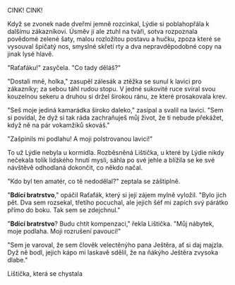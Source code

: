 

CINK! CINK!

Když se zvonek nade dveřmi jemně rozcinkal, Lýdie si poblahopřála k dalšímu zákazníkovi. Úsměv jí ale ztuhl na tváři, sotva rozpoznala povědomé zelené šaty, malou rozložitou postavu a hučku, zpoza které se vysouval špičatý nos, smyslné skřetí rty a dva nepravděpodobné copy na jinak lysé hlavě.

"Raťafáku!" zasyčela. "Co tady děláš?"

"Dostali mně, holka," zasupěl zálesák a ztěžka se sunul k lavici pro zákazníky; za sebou táhl rudou stopu. V jedné sukovité ruce svíral svou kouzelnou sekeru a druhou si držel širokou ránu, ze které prosakovala krev.

"Seš moje jediná kamarádka široko daleko," zasípal a svalil na lavici. "Sem si povídal, že dyž si tak ráda zachraňuješ můj život, že ti nebude překážet, když ně na pár vokamžiků skováš."

"Zašpinils mi podlahu! A moji polstrovanou lavici!"

To už Lýdie nebyla u kormidla. Rozběsněná Lištička, u které by Lýdie nikdy nečekala tolik lidského hnutí mysli, sáhla po své jehle a blížila se ke své návštěvě odhodlaná dokončit, co někdo načal.

"Kdo byl ten amatér, co tě nedodělal?" zeptala se záštiplně.

"**Bdící bratrstvo**," opáčil Raťafák, který si její zájem mylně vyložil. "Bylo jich pět. Dva sem rozsekal, třetího pocuchal, ale jejich šéf mi zapích svý párátko přímo do boku. Tak sem se zdejchnul."

"**Bdící bratrstvo**? Budu chtít kompenzaci," řekla Lištička. "Můj nábytek, moje podlaha. Moji rozrušení pavouci!"

"Sem je varoval, že sem člověk velectěnýho pana Ještěra, ať si daj majzla. Dyž ně bodl, jejich kápo mi laskavě sdělil, že na ňákýho Ještěra zvysoka dlabe."

Lištička, která se chystala 